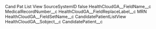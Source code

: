 <?xml version="1.0" encoding="UTF-8"?>
<CustomMetadata xmlns="http://soap.sforce.com/2006/04/metadata" xmlns:xsi="http://www.w3.org/2001/XMLSchema-instance" xmlns:xsd="http://www.w3.org/2001/XMLSchema">
    <label>Cand Pat List View SourceSystemID</label>
    <protected>false</protected>
    <values>
        <field>HealthCloudGA__FieldName__c</field>
        <value xsi:type="xsd:string">MedicalRecordNumber__c</value>
    </values>
    <values>
        <field>HealthCloudGA__FieldReplaceLabel__c</field>
        <value xsi:type="xsd:string">MRN</value>
    </values>
    <values>
        <field>HealthCloudGA__FieldSetName__c</field>
        <value xsi:type="xsd:string">CandidatePatientListView</value>
    </values>
    <values>
        <field>HealthCloudGA__Sobject__c</field>
        <value xsi:type="xsd:string">CandidatePatient__c</value>
    </values>
</CustomMetadata>
